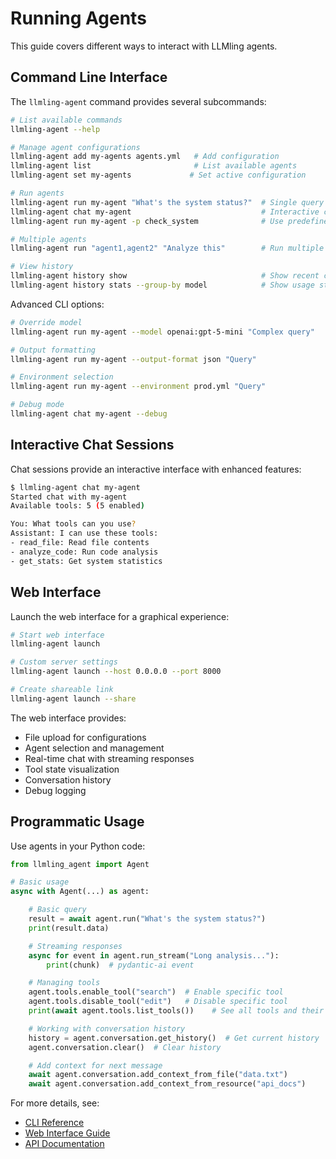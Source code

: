 # Running Agents

This guide covers different ways to interact with LLMling agents.

## Command Line Interface

The `llmling-agent` command provides several subcommands:

```bash
# List available commands
llmling-agent --help

# Manage agent configurations
llmling-agent add my-agents agents.yml   # Add configuration
llmling-agent list                       # List available agents
llmling-agent set my-agents             # Set active configuration

# Run agents
llmling-agent run my-agent "What's the system status?"  # Single query
llmling-agent chat my-agent                             # Interactive chat
llmling-agent run my-agent -p check_system              # Use predefined prompt

# Multiple agents
llmling-agent run "agent1,agent2" "Analyze this"        # Run multiple agents

# View history
llmling-agent history show                              # Show recent conversations
llmling-agent history stats --group-by model            # Show usage statistics
```

Advanced CLI options:
```bash
# Override model
llmling-agent run my-agent --model openai:gpt-5-mini "Complex query"

# Output formatting
llmling-agent run my-agent --output-format json "Query"

# Environment selection
llmling-agent run my-agent --environment prod.yml "Query"

# Debug mode
llmling-agent chat my-agent --debug
```

## Interactive Chat Sessions

Chat sessions provide an interactive interface with enhanced features:

```bash
$ llmling-agent chat my-agent
Started chat with my-agent
Available tools: 5 (5 enabled)

You: What tools can you use?
Assistant: I can use these tools:
- read_file: Read file contents
- analyze_code: Run code analysis
- get_stats: Get system statistics
```

## Web Interface

Launch the web interface for a graphical experience:

```bash
# Start web interface
llmling-agent launch

# Custom server settings
llmling-agent launch --host 0.0.0.0 --port 8000

# Create shareable link
llmling-agent launch --share
```

The web interface provides:
- File upload for configurations
- Agent selection and management
- Real-time chat with streaming responses
- Tool state visualization
- Conversation history
- Debug logging

## Programmatic Usage

Use agents in your Python code:

```python
from llmling_agent import Agent

# Basic usage
async with Agent(...) as agent:

    # Basic query
    result = await agent.run("What's the system status?")
    print(result.data)

    # Streaming responses
    async for event in agent.run_stream("Long analysis..."):
        print(chunk)  # pydantic-ai event

    # Managing tools
    agent.tools.enable_tool("search")  # Enable specific tool
    agent.tools.disable_tool("edit")   # Disable specific tool
    print(await agent.tools.list_tools())    # See all tools and their states

    # Working with conversation history
    history = agent.conversation.get_history()  # Get current history
    agent.conversation.clear()  # Clear history

    # Add context for next message
    await agent.conversation.add_context_from_file("data.txt")
    await agent.conversation.add_context_from_resource("api_docs")

```

For more details, see:
- [CLI Reference](https://phil65.github.io/llmling-agent/cli-reference.html)
- [Web Interface Guide](https://phil65.github.io/llmling-agent/web-interface.html)
- [API Documentation](https://phil65.github.io/llmling-agent/api-reference.html)
